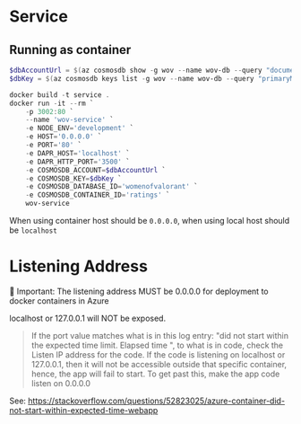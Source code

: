 # Service

## Running as container

```powershell
$dbAccountUrl = $(az cosmosdb show -g wov --name wov-db --query "documentEndpoint" -o tsv)
$dbKey = $(az cosmosdb keys list -g wov --name wov-db --query "primaryMasterKey" -o tsv)

docker build -t service .
docker run -it --rm `
    -p 3002:80 `
    --name 'wov-service' `
    -e NODE_ENV='development' `
    -e HOST='0.0.0.0' `
    -e PORT='80' `
    -e DAPR_HOST='localhost' `
    -e DAPR_HTTP_PORT='3500' `
    -e COSMOSDB_ACCOUNT=$dbAccountUrl `
    -e COSMOSDB_KEY=$dbKey `
    -e COSMOSDB_DATABASE_ID='womenofvalorant' `
    -e COSMOSDB_CONTAINER_ID='ratings' `
    wov-service
```

When using container host should be `0.0.0.0`, when using local host should be `localhost`

# Listening Address

🚨 Important: The listening address MUST be 0.0.0.0 for deployment to docker containers in Azure

localhost or 127.0.0.1 will NOT be exposed.

> If the port value matches what is in this log entry: "did not start within the expected time limit. Elapsed time ", to what is in code, check the Listen IP address for the code. If the code is listening on localhost or 127.0.0.1, then it will not be accessible outside that specific container, hence, the app will fail to start. To get past this, make the app code listen on 0.0.0.0

See: https://stackoverflow.com/questions/52823025/azure-container-did-not-start-within-expected-time-webapp
